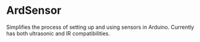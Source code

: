# ArdSensor
Simplifies the process of setting up and using sensors in Arduino. Currently has both ultrasonic and IR compatibilities.
